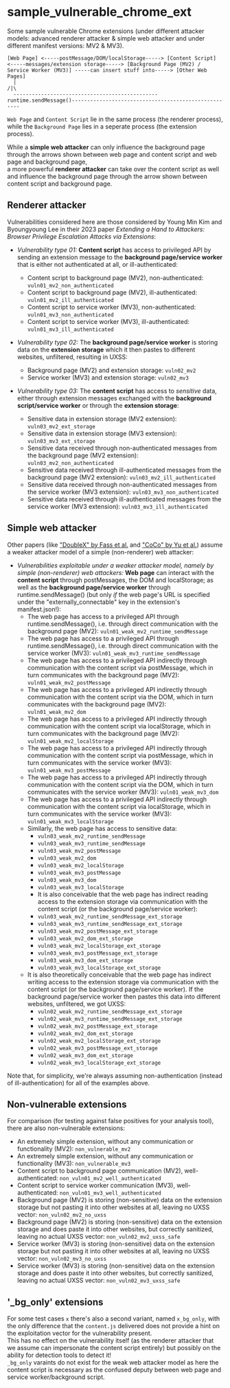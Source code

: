 # sample_vulnerable_chrome_ext
Some sample vulnerable Chrome extensions (under different attacker models: advanced renderer attacker &amp; simple web attacker and under different manifest versions: MV2 &amp; MV3).

```
[Web Page] <-----postMessage/DOM/localStorage-----> [Content Script] <-----messages/extension storage-----> [Background Page (MV2) / Service Worker (MV3)] -----can insert stuff into-----> [Other Web Pages]
  |                                                                                                                      /|\
  -----------------------------------------------runtime.sendMessage()-----------------------------------------------------
```

`Web Page` and `Content Script` lie in the same process (the renderer process), while the `Background Page` lies in a seperate process (the extension process).

While a **simple web attacker** can only influence the background page through the arrows shown between web page and content script and web page and background page,  
a more powerful **renderer attacker** can take over the content script as well and influence the background page through the arrow shown between content script and background page.

## Renderer attacker

Vulnerabilities considered here are those considered by Young Min Kim and Byoungyoung Lee in their 2023 paper *Extending a Hand to Attackers: Browser Privilege Escalation Attacks via Extensions*:

* *Vulnerability type 01:* **Content script** has access to privileged API by sending an extension message to the **background page/service worker** that is either not authenticated at all, or ill-authenticated:
  * Content script to background page (MV2), non-authenticated: `vuln01_mv2_non_authenticated`
  * Content script to background page (MV2), ill-authenticated: `vuln01_mv2_ill_authenticated`
  * Content script to service worker (MV3), non-authenticated: `vuln01_mv3_non_authenticated`
  * Content script to service worker (MV3), ill-authenticated: `vuln01_mv3_ill_authenticated`

* *Vulnerability type 02:* The **background page/service worker** is storing data on the **extension storage** which it then pastes to different websites, unfiltered, resulting in UXSS:
  * Background page (MV2) and extension storage: `vuln02_mv2`
  * Service worker (MV3) and extension storage: `vuln02_mv3`
 
* *Vulnerability type 03:* The **content script** has access to *sensitive* data, either through extension messages exchanged with the **background script/service worker** or through the **extension storage**:
  * Sensitive data in extension storage (MV2 extension): `vuln03_mv2_ext_storage`
  * Sensitive data in extension storage (MV3 extension): `vuln03_mv3_ext_storage`
  * Sensitive data received through non-authenticated messages from the background page (MV2 extension): `vuln03_mv2_non_authenticated`
  * Sensitive data received through ill-authenticated messages from the background page (MV2 extension): `vuln03_mv2_ill_authenticated`
  * Sensitive data received through non-authenticated messages from the service worker (MV3 extension): `vuln03_mv3_non_authenticated`
  * Sensitive data received through ill-authenticated messages from the service worker (MV3 extension): `vuln03_mv3_ill_authenticated`

## Simple web attacker

Other papers (like ["DoubleX" by Fass et al.](https://github.com/Aurore54F/DoubleX) and ["CoCo" by Yu et al.](https://github.com/CoCoAbstractInterpretation/CoCo)) assume a weaker attacker model of a simple (non-renderer) web attacker:

* *Vulnerabilities exploitable under a weaker attacker model, namely by simple (non-renderer) web attackers:* **Web page** can interact with the **content script** through postMessages, the DOM and localStorage; as well as the **background page/service worker** through runtime.sendMessage() (but only *if* the web page's URL is specified under the "externally_connectable" key in the extension's manifest.json!):
  * The web page has access to a privileged API through runtime.sendMessage(), i.e. through direct communication with the background page (MV2): `vuln01_weak_mv2_runtime_sendMessage`
  * The web page has access to a privileged API through runtime.sendMessage(), i.e. through direct communication with the service worker (MV3): `vuln01_weak_mv3_runtime_sendMessage`
  * The web page has access to a privileged API indirectly through communication with the content script via postMessage, which in turn communicates with the background page (MV2): `vuln01_weak_mv2_postMessage`
  * The web page has access to a privileged API indirectly through communication with the content script via the DOM, which in turn communicates with the background page (MV2): `vuln01_weak_mv2_dom`
  * The web page has access to a privileged API indirectly through communication with the content script via localStorage, which in turn communicates with the background page (MV2):  `vuln01_weak_mv2_localStorage`
  * The web page has access to a privileged API indirectly through communication with the content script via postMessage, which in turn communicates with the service worker (MV3): `vuln01_weak_mv3_postMessage`
  * The web page has access to a privileged API indirectly through communication with the content script via the DOM, which in turn communicates with the service worker (MV3): `vuln01_weak_mv3_dom`
  * The web page has access to a privileged API indirectly through communication with the content script via localStorage, which in turn communicates with the service worker (MV3): `vuln01_weak_mv3_localStorage`
  * Similarly, the web page has access to sensitive data:
     * `vuln03_weak_mv2_runtime_sendMessage`
     * `vuln03_weak_mv3_runtime_sendMessage`
     * `vuln03_weak_mv2_postMessage`
     * `vuln03_weak_mv2_dom`
     * `vuln03_weak_mv2_localStorage`
     * `vuln03_weak_mv3_postMessage`
     * `vuln03_weak_mv3_dom`
     * `vuln03_weak_mv3_localStorage`
     * It is also conceivable that the web page has indirect reading access to the extension storage via communication with the content script (or the background page/service worker):
     * `vuln03_weak_mv2_runtime_sendMessage_ext_storage`
     * `vuln03_weak_mv3_runtime_sendMessage_ext_storage`
     * `vuln03_weak_mv2_postMessage_ext_storage`
     * `vuln03_weak_mv2_dom_ext_storage`
     * `vuln03_weak_mv2_localStorage_ext_storage`
     * `vuln03_weak_mv3_postMessage_ext_storage`
     * `vuln03_weak_mv3_dom_ext_storage`
     * `vuln03_weak_mv3_localStorage_ext_storage`
  * It is also theoretically conceivable that the web page has indirect writing access to the extension storage via communication with the content script (or the background page/service worker). If the background page/service worker then pastes this data into different websites, unfiltered, we got UXSS:
     * `vuln02_weak_mv2_runtime_sendMessage_ext_storage`
     * `vuln02_weak_mv3_runtime_sendMessage_ext_storage`
     * `vuln02_weak_mv2_postMessage_ext_storage`
     * `vuln02_weak_mv2_dom_ext_storage`
     * `vuln02_weak_mv2_localStorage_ext_storage`
     * `vuln02_weak_mv3_postMessage_ext_storage`
     * `vuln02_weak_mv3_dom_ext_storage`
     * `vuln02_weak_mv3_localStorage_ext_storage`

Note that, for simplicity, we're always assuming non-authentication (instead of ill-authentication) for all of the examples above.

## Non-vulnerable extensions

For comparison (for testing against false positives for your analysis tool), there are also non-vulnerable extensions:
* An extremely simple extension, without any communication or functionality (MV2): `non_vulnerable_mv2`
* An extremely simple extension, without any communication or functionality (MV3): `non_vulnerable_mv3`
* Content script to background page communication (MV2), well-authenticated: `non_vuln01_mv2_well_authenticated`
* Content script to service worker communication (MV3), well-authenticated: `non_vuln01_mv3_well_authenticated`
* Background page (MV2) is storing (non-sensitive) data on the extension storage but not pasting it into other websites at all, leaving no UXSS vector: `non_vuln02_mv2_no_uxss`
* Background page (MV2) is storing (non-sensitive) data on the extension storage and does paste it into other websites, but correctly sanitized, leaving no actual UXSS vector: `non_vuln02_mv2_uxss_safe`
* Service worker (MV3) is storing (non-sensitive) data on the extension storage but not pasting it into other websites at all, leaving no UXSS vector: `non_vuln02_mv3_no_uxss`
* Service worker (MV3) is storing (non-sensitive) data on the extension storage and does paste it into other websites, but correctly sanitized, leaving no actual UXSS vector: `non_vuln02_mv3_uxss_safe`

## '_bg_only' extensions

For some test cases `x` there's also a second variant, named `x_bg_only`, with the only difference that the `content.js` delivered does not provide a hint on the exploitation vector for the vulnerability present.  
This has no effect on the vulnerability itself (as the renderer attacker that we assume can impersonate the content script entirely) but possibly on the ability for detection tools to detect it!  
`_bg_only` varaints do not exist for the weak web attacker model as here the content script is necessary as the confused deputy between web page and service worker/background script.
